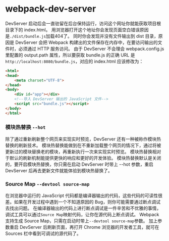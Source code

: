 # webpack-dev-server

DevServer 启动后会一直驻留在后台保持运行，访问这个网址你就能获取项目根目录下的 index.html。 用浏览器打开这个地址你会发现页面空白错误原因是`./dist/bundle.js`加载404了。 同时你会发现并没有文件输出到 dist 目录，原因是 DevServer 会把 Webpack 构建出的文件保存在内存中，在要访问输出的文件时，必须通过 HTTP 服务访问。 由于 DevServer 不会理会 webpack.config.js 里配置的 output.path 属性，所以要获取 bundle.js 的正确 URL 是 `http://localhost:8080/bundle.js`，对应的 index.html 应该修改为：
```html
<html>
<head>
    <meta charset="UTF-8">
</head>
<body>
    <div id="app"></div>
    <!--导入 DevServer 输出的 JavaScript 文件-->
    <script src="bundle.js"></script>
</body>
</html>
```

### 模块热替换 `--hot`

除了通过重新刷新整个网页来实现实时预览，DevServer 还有一种被称作模块热替换的刷新技术。 模块热替换能做到在不重新加载整个网页的情况下，通过将被更新过的模块替换老的模块，再重新执行一次来实现实时预览。 模块热替换相对于默认的刷新机制能提供更快的响应和更好的开发体验。 模块热替换默认是关闭的，要开启模块热替换，你只需在启动 DevServer 时带上 --hot 参数，重启 DevServer 后再去更新文件就能体验到模块热替换了。

### Source Map `--devtool source-map`

在浏览器中运行的 JavaScript 代码都是编译器输出的代码，这些代码的可读性很差。如果在开发过程中遇到一个不知道原因的 Bug，则你可能需要通过断点调试去找出问题。 在编译器输出的代码上进行断点调试是一件辛苦和不优雅的事情， 调试工具可以通过`Source Map`映射代码，让你在源代码上断点调试。 Webpack 支持生成 Source Map，只需在启动时带上`--devtool source-map`参数。 加上参数重启 DevServer 后刷新页面，再打开 Chrome 浏览器的开发者工具，就可在 Sources 栏中看到可调试的源代码了。